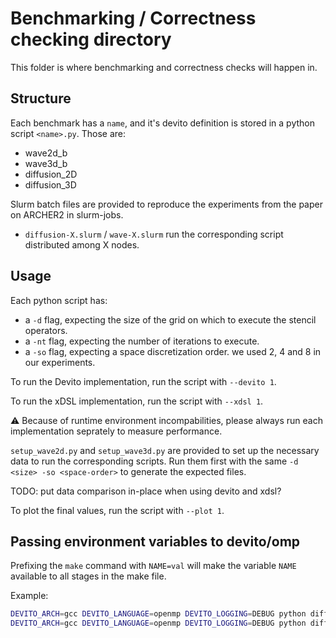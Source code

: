 # Benchmarking / Correctness checking directory

This folder is where benchmarking and correctness checks will happen in.

## Structure

Each benchmark has a `name`, and it's devito definition is stored in a python script `<name>.py`.
Those are:

- wave2d_b
- wave3d_b
- diffusion_2D
- diffusion_3D

Slurm batch files are provided to reproduce the experiments from the paper on ARCHER2 in slurm-jobs.

- `diffusion-X.slurm` / `wave-X.slurm` run the corresponding script distributed among X nodes.

## Usage

Each python script has:
- a `-d` flag, expecting the size of the grid on which to execute the stencil operators.
- a `-nt` flag, expecting the number of iterations to execute.
- a `-so` flag, expecting a space discretization order. we used 2, 4 and 8 in our experiments.

To run the Devito implementation, run the script with `--devito 1`.

To run the xDSL implementation, run the script with `--xdsl 1`.

⚠️ Because of runtime environment incompabilities, please always run each implementation seprately to measure performance.

`setup_wave2d.py` and `setup_wave3d.py` are provided to set up the necessary data to run the corresponding scripts. Run them first with the same `-d <size> -so <space-order>` to generate the expected files.

TODO: put data comparison in-place when using devito and xdsl?

To plot the final values, run the script with `--plot 1`.

## Passing environment variables to devito/omp

Prefixing the `make` command with `NAME=val` will make the variable `NAME` available to all stages in the make file.

Example:

```bash
DEVITO_ARCH=gcc DEVITO_LANGUAGE=openmp DEVITO_LOGGING=DEBUG python diffusion_3D.py -d 300 300 300 -nt 300 --xdsl 1
DEVITO_ARCH=gcc DEVITO_LANGUAGE=openmp DEVITO_LOGGING=DEBUG python diffusion_3D.py -d 300 300 300 -nt 300 --devito 1
```
